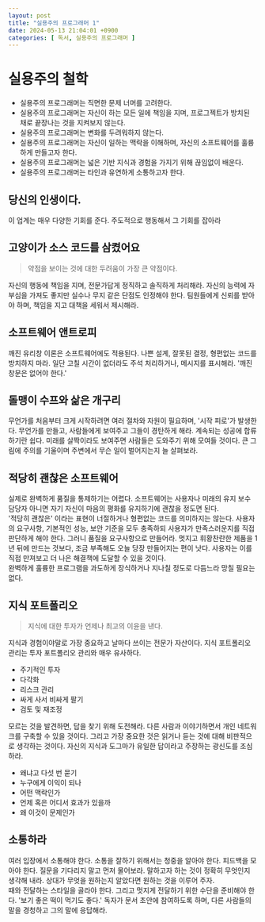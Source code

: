 ```yaml
---
layout: post
title: "실용주의 프로그래머 1"
date: 2024-05-13 21:04:01 +0900
categories: [ 독서, 실용주의 프로그래머 ]
---
```


# 실용주의 철학

- 실용주의 프로그래머는 직면한 문제 너머를 고려한다.
- 실용주의 프로그래머는 자신이 하는 모든 일에 책임을 지며, 프로그젝트가 방치된 채로 끝장나는 것을 지켜보지 않는다.
- 실용주의 프로그래머는 변화를 두려워하지 않는다.
- 실용주의 프로그래머는 자신이 일하는 맥락을 이해하며, 자신의 소프트웨어를 훌륭하게 만들고자 한다.
- 실용주의 프로그래머는 넓은 기반 지식과 경험을 가지기 위해 끊임없이 배운다.
- 실용주의 프로그래머는 타인과 유연하게 소통하고자 한다.

## 당신의 인생이다.

이 업계는 매우 다양한 기회를 준다. 주도적으로 행동해서 그 기회를 잡아라

## 고양이가 소스 코드를 삼켰어요

> 약점을 보이는 것에 대한 두려움이 가장 큰 약점이다.

자신의 행동에 책임을 지며, 전문가답게 정직하고 솔직하게 처리해라. 자신의 능력에 자부심을 가져도 좋지만 실수나 무지 같은 단점도 인정해야 한다. 팀원들에게 신뢰를 받아야 하며,
책임을 지고 대책을 세워서 제시해라.

## 소프트웨어 앤트로피

깨진 유리창 이론은 소프트웨어에도 적용된다. 나쁜 설계, 잘못된 결정, 형편없는 코드를 방치하지 마라. 일단 고칠 시간이 없더라도 주석 처리하거나, 메시지를 표시해라. '깨진
창문은 없어야 한다.'

## 돌맹이 수프와 삶은 개구리

무언가를 처음부터 크게 시작하려면 여러 절차와 자원이 필요하며, '시작 피로'가 발생한다. 무언가를 만들고, 사람들에게 보여주고 그들이 경탄하게 해라. 계속되는 성공에 합류하기란
쉽다. 미래를 살짝이라도 보여주면 사람들은 도와주기 위해 모여들 것이다. 큰 그림에 주의를 기울이며 주변에서 무슨 일이 벌어지는지 늘 살펴보라.

## 적당히 괜찮은 소프트웨어

실제로 완벽하게 품질을 통제하기는 어렵다. 소프트웨어는 사용자나 미래의 유지 보수 담당자 아니면 자기 자신이 마음의 평화를 유지하기에 괜찮을 정도면 된다.
<br>
'적당히 괜찮은' 이라는 표현이 너절하거나 형편없는 코드를 의미하지는 않는다. 사용자의 요구사항, 기본적인 성능, 보안 기준을 모두 충족하되 사용자가 만족스러운지를 직접 판단하게
해야 한다. 그러니 품질을 요구사항으로 만들어라. 멋지고 휘황찬란한 제품을 1년 뒤에 만드는 것보다, 조금 부족해도 오늘 당장 만들어지는 편이 낫다. 사용자는 이를 직접 만져보고 더 나은 해결책에 도달할 수 있을 것이다.
<br>
완벽하게 훌륭한 프로그램을 과도하게 장식하거나 지나칠 정도로 다듬느라 망칠 필요는 없다.


## 지식 포트폴리오

> 지식에 대한 투자가 언제나 최고의 이윤을 낸다.

지식과 경험이야말로 가장 중요하고 날마다 쓰이는 전문가 자산이다. 지식 포트폴리오 관리는 투자 포트폴리오 관리와 매우 유사하다.
- 주기적인 투자
- 다각화
- 리스크 관리
- 싸게 사서 비싸게 팔기
- 검토 및 재조정

모르는 것을 발견하면, 답을 찾기 위해 도전해라. 다른 사람과 이야기하면서 개인 네트워크를 구축할 수 있을 것이다. 그리고 가장 중요한 것은 읽거나 듣는 것에 대해 비판적으로 생각하는 것이다. 자신의 지식과 도그마가 유일한 답이라고 주장하는 광신도를 조심하라.

- 왜냐고 다섯 번 묻기
- 누구에게 이익이 되나
- 어떤 맥락인가
- 언제 혹은 어디서 효과가 있을까
- 왜 이것이 문제인가

## 소통하라

여러 입장에서 소통해야 한다. 소통을 잘하기 위해서는 청중을 알아야 한다. 피드백을 모아야 한다. 질문을 기다리지 말고 먼저 물어보라. 말하고자 하는 것이 정확히 무엇인지 생각해 내라. 상대가 무엇을 원하는지 알았다면 원하는 것을 이루어 주자.
<br>
때와 전달하는 스타일을 골라야 한다. 그리고 멋지게 전달하기 위한 수단을 준비해야 한다. '보기 좋은 떡이 먹기도 좋다.' 독자가 문서 초안에 참여하도록 하며, 다른 사람들의 말을 경청하고 그의 말에 응답해라.
